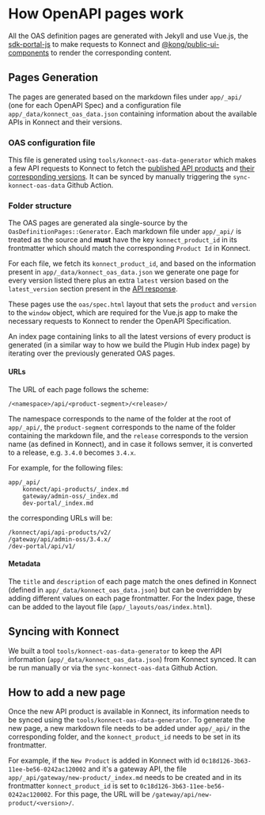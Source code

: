 # How OpenAPI pages work

All the OAS definition pages are generated with Jekyll and use Vue.js, the [sdk-portal-js](https://github.com/Kong/sdk-portal-js) to make requests to Konnect and  [@kong/public-ui-components](https://github.com/Kong/public-ui-components/tree/main/packages/portal/spec-renderer#kong-ui-publicspec-renderer) to render the corresponding content.

## Pages Generation

The pages are generated based on the markdown files under `app/_api/` (one for each OpenAPI Spec) and a configuration file `app/_data/konnect_oas_data.json` containing information about the available APIs in Konnect and their versions.

### OAS configuration file

This file is generated using `tools/konnect-oas-data-generator` which makes a few API requests to Konnect to fetch the [published API products](/konnect/api/portal/v2/#/products/list-products) and [their corresponding versions](/konnect/api/portal/v2/#/versions/list-product-versions). It can be synced by manually triggering the `sync-konnect-oas-data` Github Action.


### Folder structure

The OAS pages are generated ala single-source by the `OasDefinitionPages::Generator`. Each markdown file under `app/_api/` is treated as the source and **must** have the key `konnect_product_id` in its frontmatter which should match the corresponding `Product Id` in Konnect.

For each file, we fetch its `konnect_product_id`, and based on the information present in `app/_data/konnect_oas_data.json` we generate one page for every version listed there plus an extra `latest` version based on the `latest_version` section present in the [API response](/konnect/api/portal/v2/#/products/list-products).

These pages use the `oas/spec.html` layout that sets the `product` and `version` to the `window` object, which are required for the Vue.js app to make the necessary requests to Konnect to render the OpenAPI Specification.

An index page containing links to all the latest versions of every product is generated (in a similar way to how we build the Plugin Hub index page) by iterating over the previously generated OAS pages.

#### URLs

The URL of each page follows the scheme:

```
/<namespace>/api/<product-segment>/<release>/
```
The namespace corresponds to the name of the folder at the root of `app/_api/`, the `product-segment` corresponds to the name of the folder containing the markdown file, and the `release` corresponds to the version name (as defined in Konnect), and in case it follows semver, it is converted to a release, e.g. `3.4.0` becomes `3.4.x`.

For example, for the following files:
```
app/_api/
    konnect/api-products/_index.md
    gateway/admin-oss/_index.md
    dev-portal/_index.md
```
the corresponding URLs will be:
```
/konnect/api/api-products/v2/
/gateway/api/admin-oss/3.4.x/
/dev-portal/api/v1/
```

#### Metadata

The `title` and `description` of each page match the ones defined in Konnect (defined in `app/_data/konnect_oas_data.json`) but can be overridden by adding different values on each page frontmatter. For the Index page, these can be added to the layout file (`app/_layouts/oas/index.html`).

## Syncing with Konnect

We built a tool `tools/konnect-oas-data-generator` to keep the API information (`app/_data/konnect_oas_data.json`) from Konnect synced. It can be run manually or via the `sync-konnect-oas-data` Github Action.

## How to add a new page

Once the new API product is available in Konnect, its information needs to be synced using the `tools/konnect-oas-data-generator`. To generate the new page, a new markdown file needs to be added under `app/_api/` in the corresponding folder, and the `konnect_product_id` needs to be set in its frontmatter.

For example, if the `New Product` is added in Konnect with id `0c18d126-3b63-11ee-be56-0242ac120002` and it's a gateway API, the file `app/_api/gateway/new-product/_index.md` needs to be created and in its frontmatter `konnect_product_id` is set to `0c18d126-3b63-11ee-be56-0242ac120002`. For this page, the URL will be `/gateway/api/new-product/<version>/`.
